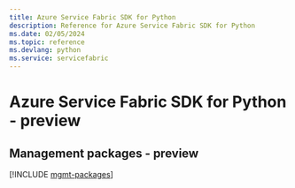 ```yaml
---
title: Azure Service Fabric SDK for Python
description: Reference for Azure Service Fabric SDK for Python
ms.date: 02/05/2024
ms.topic: reference
ms.devlang: python
ms.service: servicefabric
---
```

# Azure Service Fabric SDK for Python - preview

## Management packages - preview
[!INCLUDE [mgmt-packages](service-fabric-mgmt-index.md)]